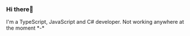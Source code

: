 
<h3 align="left">Hi there👋</h3>
I'm a TypeScript, JavaScript and C# developer. Not working anywhere at the moment *-* 
